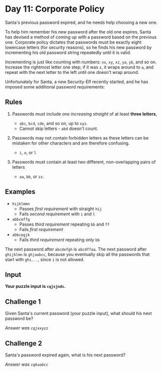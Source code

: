 # Day 11: Corporate Policy

Santa's previous password expired, and he needs help choosing a new one.

To help him remember his new password after the old one expires,
Santa has devised a method of coming up with a password based on the previous one.
Corporate policy dictates that passwords must be exactly eight lowercase letters (for security reasons),
so he finds his new password by incrementing his old password string repeatedly until it is valid.

Incrementing is just like counting with numbers: `xx`, `xy`, `xz`, `ya`, `yb`, and so on.
Increase the rightmost letter one step;
if it was `z`, it wraps around to `a`,
and repeat with the next letter to the left until one doesn't wrap around.

Unfortunately for Santa, a new Security-Elf recently started, and he has imposed some additional password requirements:

## Rules

1) Passwords must include _one increasing straight_ of at least **three letters**,
    - `abc`, `bcd`, `cde`, and so on, up to `xyz`.
    - Cannot skip letters - `abd` doesn't count.

2) Passwords may not contain forbidden letters as these letters can be mistaken for other characters and are therefore confusing.
    - `i`, `o`, or `l`

3) Passwords must contain at least two different, non-overlapping pairs of letters
    - `aa`, `bb`, or `zz`.

## Examples

- `hijklmmn`
    - Passes _first requirement_ with straight `hij`
    - Fails _second requirement_ with `i` and `l`
- `abbceffg`
    - Passes _third requirement_ repeating `bb` and `ff`
    - Fails _first requirement_
- `abbcegjk`
    - Fails _third requirement_ repeating only `bb`

The next password after `abcdefgh` is `abcdffaa`.
The next password after `ghijklmn` is `ghjaabcc`, because you eventually skip all the passwords that start with `ghi...`, since `i` is not allowed.

## Input

**Your puzzle input is `cqjxjnds`.**

## Challenge 1

Given Santa's current password (your puzzle input), what should his next password be?

_Answer was `cqjxxyzz`_

## Challenge 2

Santa's password expired again, what is his next password?

_Answer was `cqkaabcc`_

